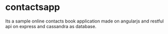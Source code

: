 # contactsapp
Its a sample online contacts book application made on angularjs and restful api on express and cassandra as database.
